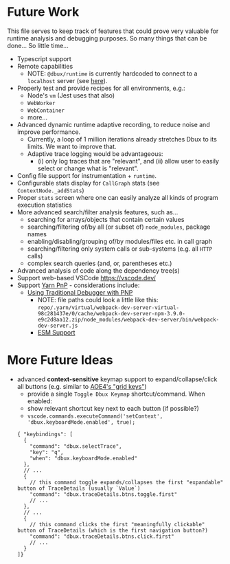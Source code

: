 # Future Work

This file serves to keep track of features that could prove very valuable for runtime analysis and debugging purposes. 
So many things that can be done... So little time...

* Typescript support
* Remote capabilities
  * NOTE: `@dbux/runtime` is currently hardcoded to connect to a `localhost` server (see [here](C:\Users\domin\code\dbux\dbux-runtime\src\client\Client.js)).
* Properly test and provide recipes for all environments, e.g.:
  * Node's `vm` (Jest uses that also)
  * `WebWorker`
  * `WebContainer`
  * more...
* Advanced dynamic runtime adaptive recording, to reduce noise and improve performance.
  * Currently, a loop of 1 million iterations already stretches Dbux to its limits. We want to improve that.
  * Adaptive trace logging would be advantageous: 
    * (i) only log traces that are "relevant", and (ii) allow user to easily select or change what is "relevant".
* Config file support for instrumentation + `runtime`.
* Configurable stats display for `CallGraph` stats (see `ContextNode._addStats`)
* Proper `stats` screen where one can easily analyze all kinds of program execution statistics
* More advanced search/filter analysis features, such as...
  * searching for arrays/objects that contain certain values
  * searching/filtering of/by all (or subset of) `node_modules`, package names
  * enabling/disabling/grouping of/by modules/files etc. in call graph
  * searching/filtering only system calls or sub-systems (e.g. all `HTTP` calls)
  * complex search queries (and, or, parentheses etc.)
* Advanced analysis of code along the dependency tree(s)
* Support web-based VSCode https://vscode.dev/
* Support [Yarn PnP](https://yarnpkg.com/features/pnp) - considerations include:
  * [Using Traditional Debugger with PNP](https://github.com/yarnpkg/berry/issues/558)
    * NOTE: file paths could look a little like this: `repo/.yarn/virtual/webpack-dev-server-virtual-98c281437e/0/cache/webpack-dev-server-npm-3.9.0-e9c2d8aa12.zip/node_modules/webpack-dev-server/bin/webpack-dev-server.js`
    * [ESM Support](https://github.com/yarnpkg/berry/issues/638)


# More Future Ideas

* advanced **context-sensitive** keymap support to expand/collapse/click all buttons (e.g. similar to [AOE4's "grid keys"](https://www.google.com/search?q=aoe4+grid+keys))
  * provide a single `Toggle Dbux Keymap` shortcut/command. When enabled:
  * show relevant shortcut key next to each button (if possible?)
  * `vscode.commands.executeCommand('setContext', 'dbux.keyboardMode.enabled', true);`
  ```jsonc
  { "keybindings": [
    {
      "command": "dbux.selectTrace",
      "key": "q",
      "when": "dbux.keyboardMode.enabled"
    },
    // ...
    { 
      // this command toggle expands/collapses the first "expandable" button of TraceDetails (usually `Value`)
      "command": "dbux.traceDetails.btns.toggle.first"
      // ...
    },
    // ...
    { 
      // this command clicks the first "meaningfully clickable" button of TraceDetails (which is the first navigation button?)
      "command": "dbux.traceDetails.btns.click.first"
      // ...
    }
  ]}
  ```